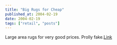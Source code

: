 ```yaml
---
title: "Big Rugs for Cheap"
published_at: 2004-02-19
date: 2004-02-19
tags: ["retail", "posts"]
---
```

Large area rugs for very good prices. Prolly fake.[Link](http://stores.ebay.com/id=25734280&ssPageName=L2)